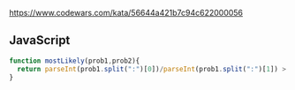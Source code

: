 https://www.codewars.com/kata/56644a421b7c94c622000056

## JavaScript
```js
function mostLikely(prob1,prob2){
  return parseInt(prob1.split(":")[0])/parseInt(prob1.split(":")[1]) > parseInt(prob2.split(":")[0])/parseInt(prob2.split(":")[1])
}
```